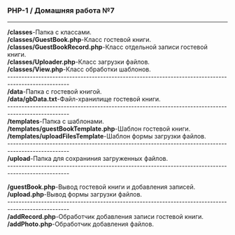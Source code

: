 <h3>PHP-1 / Домашняя работа №7</h3>
<hr>
<strong>/classes</strong>-Папка с классами.<br>
<strong>/classes/GuestBook.php</strong>-Класс гостевой книги.<br>
<strong>/classes/GuestBookRecord.php</strong>-Класс отдельной записи гостевой книги.<br>
<strong>/classes/Uploader.php</strong>-Класс загрузки файлов.<br>
<strong>/classes/View.php</strong>-Класс обработки шаблонов.<br>
----------------------------------------------------------------------------------------------------<br>
<strong>/data</strong>-Папка с гостевой книгой.<br>
<strong>/data/gbData.txt</strong>-Файл-хранилище гостевой книги.<br>
----------------------------------------------------------------------------------------------------<br>
<strong>/templates</strong>-Папка с шаблонами.<br>
<strong>/templates/guestBookTemplate.php</strong>-Шаблон гостевой книги.<br>
<strong>/templates/uploadFilesTemplate</strong>-Шаблон формы загрузки файлов.<br>
----------------------------------------------------------------------------------------------------<br>
<strong>/upload</strong>-Папка для сохраниния загруженных файлов.<br>
----------------------------------------------------------------------------------------------------<br>

<strong>/guestBook.php</strong>-Вывод гостевой книги и добавления записей.<br>
<strong>/upload.php</strong>-Вывод формы загрузки файлов.<br>
----------------------------------------------------------------------------------------------------<br>
<strong>/addRecord.php</strong>-Обработчик добавления записи гостевой книги.<br>
<strong>/addPhoto.php</strong>-Обработчик добавления файлов.<br>
